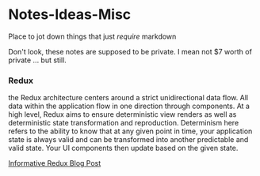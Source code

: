# Notes-Ideas-Misc
Place to jot down things that just *require* markdown

Don't look, these notes are supposed to be private.  I mean not $7 worth of private ... but still.


### Redux
the Redux architecture centers around a strict unidirectional data flow. All data within the application flow in one direction through components. At a high level, Redux aims to ensure deterministic view renders as well as deterministic state transformation and reproduction. Determinism here refers to the ability to know that at any given point in time, your application state is always valid and can be transformed into another predictable and valid state. Your UI components then update based on the given state.

[Informative Redux Blog Post](https://hackernoon.com/lessons-learned-implementing-redux-on-android-cba1bed40c41)

